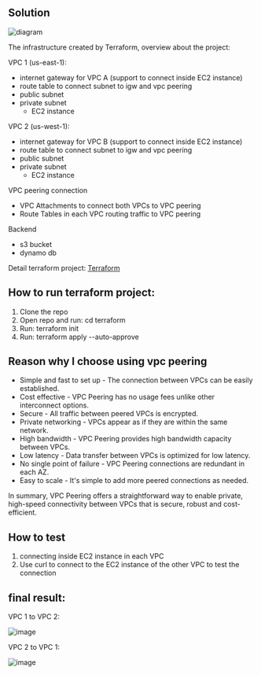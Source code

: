 ## Solution

![diagram](https://github.com/quangtung20/demo_interview/assets/79434671/b42746c3-18ad-4622-b20f-e4eb0e7653d7)

The infrastructure created by Terraform, overview about the project:

VPC 1 (us-east-1):

- internet gateway for VPC A (support to connect inside EC2 instance)
- route table to connect subnet to igw and vpc peering
- public subnet
- private subnet
  + EC2 instance

VPC 2 (us-west-1):

- internet gateway for VPC B (support to connect inside EC2 instance)
- route table to connect subnet to igw and vpc peering
- public subnet
- private subnet
  + EC2 instance

VPC peering connection

- VPC Attachments to connect both VPCs to VPC peering
- Route Tables in each VPC routing traffic to VPC peering

Backend

- s3 bucket
- dynamo db

Detail terraform project: [Terraform](/terraform)

## How to run terraform project:
1.  Clone the repo
2.  Open repo and run: cd terraform
3.  Run: terraform init
4.  Run: terraform apply --auto-approve

## Reason why I choose using vpc peering
- Simple and fast to set up - The connection between VPCs can be easily established.
- Cost effective - VPC Peering has no usage fees unlike other interconnect options.
- Secure - All traffic between peered VPCs is encrypted.
- Private networking - VPCs appear as if they are within the same network.
- High bandwidth - VPC Peering provides high bandwidth capacity between VPCs.
- Low latency - Data transfer between VPCs is optimized for low latency.
- No single point of failure - VPC Peering connections are redundant in each AZ.
- Easy to scale - It's simple to add more peered connections as needed.

In summary, VPC Peering offers a straightforward way to enable private, high-speed connectivity between VPCs that is secure, robust and cost-efficient.

## How to test
1. connecting inside EC2 instance in each VPC
2. Use curl to connect to the EC2 instance of the other VPC to test the connection

## final result:
VPC 1 to VPC 2:

![image](https://github.com/quangtung20/demo_interview/assets/79434671/38529306-e6c7-4e4b-a7dc-6c5680c3ee8e)

VPC 2 to VPC 1:

![image](https://github.com/quangtung20/demo_interview/assets/79434671/873299c3-3d1c-437f-9f9d-1392dfcb6b3d)